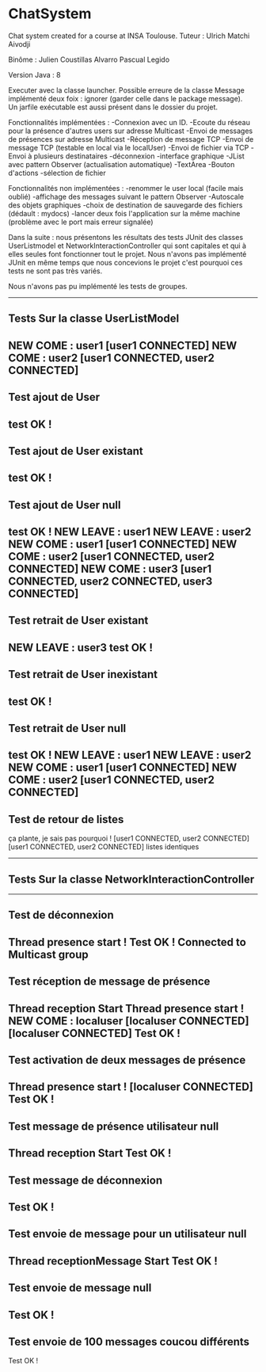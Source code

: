 # ChatSystem
Chat system created for a course at INSA Toulouse.
Tuteur : Ulrich Matchi Aivodji 

Binôme : 
Julien Coustillas
Alvarro Pascual Legido

Version Java : 8 

Executer avec la classe launcher. Possible erreure de la classe Message implémenté deux foix : ignorer (garder celle dans le package message).  
Un jarfile exécutable est aussi présent dans le dossier du projet.

Fonctionnalités implémentées : 
-Connexion avec un ID. 
-Ecoute du réseau pour la présence d'autres users sur adresse Multicast
-Envoi de messages de présences sur adresse Multicast
-Réception de message TCP
-Envoi de message TCP (testable en local via le localUser)
-Envoi de fichier via TCP
-Envoi à plusieurs destinataires 
-déconnexion 
-interface graphique
	-JList avec pattern Observer (actualisation automatique)
	-TextArea
	-Bouton d'actions
	-sélection de fichier 
	

Fonctionnalités non implémentées : 
-renommer le user local (facile mais oublié)
-affichage des messages suivant le pattern Observer
-Autoscale des objets graphiques
-choix de destination de sauvegarde des fichiers (dédault : mydocs)
-lancer deux fois l'application sur la même machine (problème avec le port mais erreur signalée)

Dans la suite : nous présentons les résultats des tests JUnit des classes UserListmodel et NetworkInteractionController qui sont capitales et qui à elles seules font fonctionner tout le projet.
Nous n'avons pas implémenté JUnit en même temps que nous concevions le projet c'est pourquoi ces tests ne sont pas très variés. 

Nous n'avons pas pu implémenté les tests de groupes. 

------------------------
Tests Sur la classe UserListModel
------------------------
NEW COME : user1
[user1   CONNECTED]
NEW COME : user2
[user1   CONNECTED, user2   CONNECTED]
------------------------
Test ajout de User
------------------------
test OK !
------------------------
Test ajout de User existant
------------------------
test OK !
------------------------
Test ajout de User null
------------------------
test OK !
NEW LEAVE : user1
NEW LEAVE : user2
NEW COME : user1
[user1   CONNECTED]
NEW COME : user2
[user1   CONNECTED, user2   CONNECTED]
NEW COME : user3
[user1   CONNECTED, user2   CONNECTED, user3   CONNECTED]
------------------------
Test retrait de User existant
------------------------
NEW LEAVE : user3
test OK !
------------------------
Test retrait de User inexistant
------------------------
test OK !
------------------------
Test retrait de User null
------------------------
test OK !
NEW LEAVE : user1
NEW LEAVE : user2
NEW COME : user1
[user1   CONNECTED]
NEW COME : user2
[user1   CONNECTED, user2   CONNECTED]
------------------------
Test de retour de listes
------------------------
ça plante, je sais pas pourquoi ! 
[user1   CONNECTED, user2   CONNECTED]
[user1   CONNECTED, user2   CONNECTED] listes identiques


------------------------
Tests Sur la classe NetworkInteractionController
------------------------
------------------------
Test de déconnexion
------------------------
Thread presence start !
Test OK !
Connected to Multicast group
------------------------
Test réception de message de présence
------------------------
Thread reception Start
Thread presence start !
NEW COME : localuser
[localuser   CONNECTED]
[localuser   CONNECTED]
Test OK !
------------------------
Test activation de deux messages de présence
------------------------
Thread presence start !
[localuser   CONNECTED]
Test OK !
------------------------
Test message de présence utilisateur null
------------------------
Thread reception Start
Test OK !
------------------------
Test message de déconnexion
------------------------
Test OK !
------------------------	
Test envoie de message pour un utilisateur null
------------------------
Thread receptionMessage Start
Test OK !
------------------------
Test envoie de message null
------------------------
Test OK !
------------------------
Test envoie de 100 messages coucou différents
------------------------
Test OK !
